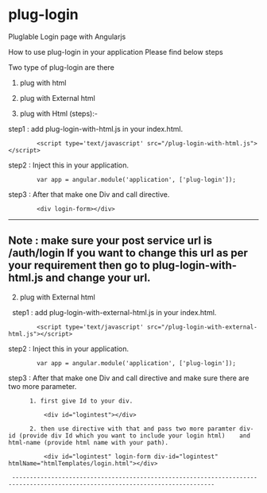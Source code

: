 # plug-login
Pluglable Login page  with Angularjs 

How to use plug-login in your application Please find below steps

Two type of plug-login are there

1. plug with html 
2. plug with External html

1. plug with Html (steps):-

  step1 : add plug-login-with-html.js in your index.html.
          
            <script type='text/javascript' src="/plug-login-with-html.js"></script>
            
  step2 : Inject this in your application.
  
            var app = angular.module('application', ['plug-login']);
            
  step3 : After that make one Div and call directive.
    
            <div login-form></div>
            
 --------------------------------------------------------------------------------------------------------------------------------
 Note : make sure your post service url is /auth/login If you want to change this url as per your requirement then go to plug-login-with-html.js and change your url.
 --------------------------------------------------------------------------------------------------------------------------------
 
 2. plug with External html
 
   step1 : add plug-login-with-external-html.js in your index.html.
          
            <script type='text/javascript' src="/plug-login-with-external-html.js"></script>
            
  step2 : Inject this in your application.
  
            var app = angular.module('application', ['plug-login']);
            
  step3 : After that make one Div and call directive and make sure there are two more parameter.
          
          1. first give Id to your div.
          
              <div id="logintest"></div>
              
          2. then use directive with that and pass two more paramter div-id (provide div Id which you want to include your login html)    and html-name (provide html name with your path).
          
              <div id="logintest" login-form div-id="logintest" htmlName="htmlTemplates/login.html"></div>
              
     -------------------------------------------------------------------------------------------------------------------------------
    
          
